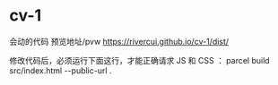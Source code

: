 # cv-1
会动的代码    预览地址/pvw  https://rivercui.github.io/cv-1/dist/

修改代码后，必须运行下面这行，才能正确请求 JS 和 CSS ：
parcel build src/index.html --public-url .
